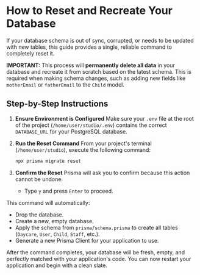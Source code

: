 
# How to Reset and Recreate Your Database

If your database schema is out of sync, corrupted, or needs to be updated with new tables, this guide provides a single, reliable command to completely reset it.

**IMPORTANT:** This process will **permanently delete all data** in your database and recreate it from scratch based on the latest schema. This is required when making schema changes, such as adding new fields like `motherEmail` or `fatherEmail` to the `Child` model.

## Step-by-Step Instructions

1.  **Ensure Environment is Configured**
    Make sure your `.env` file at the root of the project (`/home/user/studio/.env`) contains the correct `DATABASE_URL` for your PostgreSQL database.

2.  **Run the Reset Command**
    From your project's terminal (`/home/user/studio`), execute the following command:
    ```bash
    npx prisma migrate reset
    ```

3.  **Confirm the Reset**
    Prisma will ask you to confirm because this action cannot be undone.
    - Type `y` and press `Enter` to proceed.

This command will automatically:
- Drop the database.
- Create a new, empty database.
- Apply the schema from `prisma/schema.prisma` to create all tables (`Daycare`, `User`, `Child`, `Staff`, etc.).
- Generate a new Prisma Client for your application to use.

After the command completes, your database will be fresh, empty, and perfectly matched with your application's code. You can now restart your application and begin with a clean slate.
